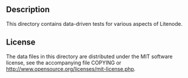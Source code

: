 Description
------------

This directory contains data-driven tests for various aspects of Litenode.

License
--------

The data files in this directory are distributed under the MIT software
license, see the accompanying file COPYING or
http://www.opensource.org/licenses/mit-license.php.

